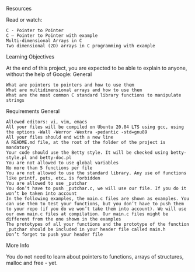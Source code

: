 Resources

Read or watch:

    C - Pointer to Pointer
    C – Pointer to Pointer with example
    Multi-dimensional Arrays in C
    Two dimensional (2D) arrays in C programming with example

Learning Objectives

At the end of this project, you are expected to be able to explain to anyone, without the help of Google:
General

    What are pointers to pointers and how to use them
    What are multidimensional arrays and how to use them
    What are the most common C standard library functions to manipulate strings

Requirements
General

    Allowed editors: vi, vim, emacs
    All your files will be compiled on Ubuntu 20.04 LTS using gcc, using the options -Wall -Werror -Wextra -pedantic -std=gnu89
    All your files should end with a new line
    A README.md file, at the root of the folder of the project is mandatory
    Your code should use the Betty style. It will be checked using betty-style.pl and betty-doc.pl
    You are not allowed to use global variables
    No more than 5 functions per file
    You are not allowed to use the standard library. Any use of functions like printf, puts, etc… is forbidden
    You are allowed to use _putchar
    You don’t have to push _putchar.c, we will use our file. If you do it won’t be taken into account
    In the following examples, the main.c files are shown as examples. You can use them to test your functions, but you don’t have to push them to your repo (if you do we won’t take them into account). We will use our own main.c files at compilation. Our main.c files might be different from the one shown in the examples
    The prototypes of all your functions and the prototype of the function _putchar should be included in your header file called main.h
    Don’t forget to push your header file

More Info

You do not need to learn about pointers to functions, arrays of structures, malloc and free - yet.